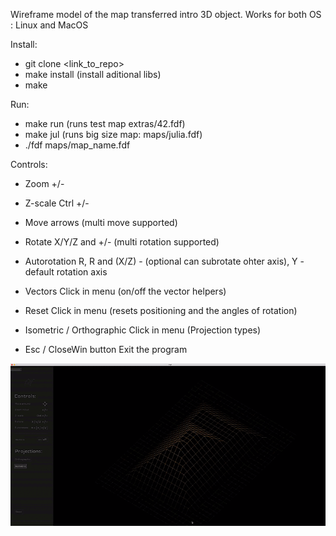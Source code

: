 Wireframe model of the map transferred intro 3D object.
Works for both OS : Linux and MacOS

Install:
 - git clone <link_to_repo>
 - make install (install aditional libs)
 - make
   
Run: 
 - make run (runs test map extras/42.fdf)
 - make jul (runs big size map: maps/julia.fdf)
 - ./fdf maps/map_name.fdf

 Controls:
- Zoom                      +/-
- Z-scale                   Ctrl +/-
- Move                      arrows (multi move supported)
- Rotate                    X/Y/Z and +/- (multi rotation supported)
- Autorotation              R, R and (X/Z) - (optional can subrotate ohter axis), Y - default rotation axis

- Vectors                   Click in menu (on/off the vector helpers)
- Reset                     Click in menu (resets positioning and the angles of rotation)
- Isometric / Orthographic  Click in menu (Projection types)

- Esc / CloseWin button     Exit the program

![fdf](https://github.com/daryark/FdF/blob/master/extras/fdf.gif)







